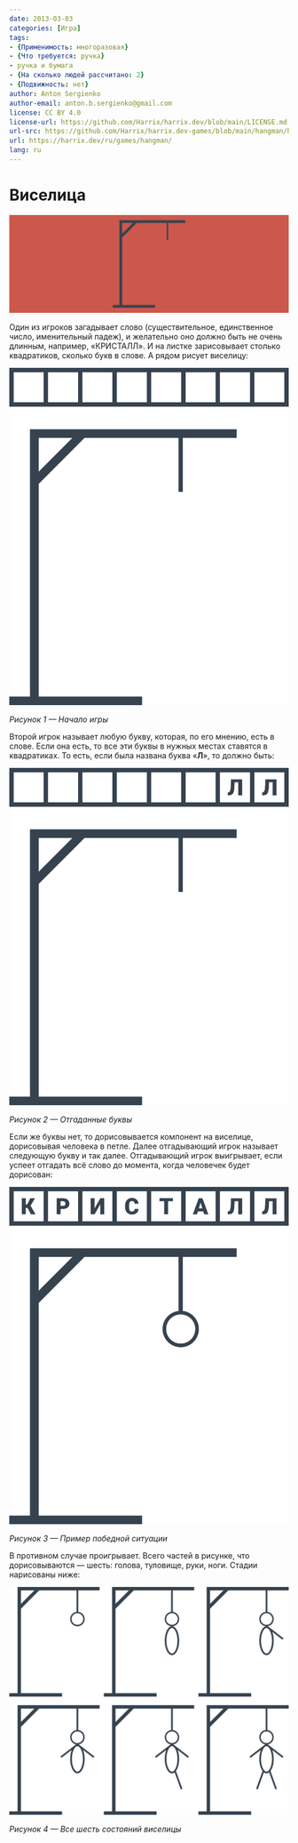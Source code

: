 ```yaml
---
date: 2013-03-03
categories: [Игра]
tags:
- {Применимость: многоразовая}
- {Что требуется: ручка}
- ручка и бумага
- {На сколько людей рассчитано: 2}
- {Подвижность: нет}
author: Anton Sergienko
author-email: anton.b.sergienko@gmail.com
license: CC BY 4.0
license-url: https://github.com/Harrix/harrix.dev/blob/main/LICENSE.md
url-src: https://github.com/Harrix/harrix.dev-games/blob/main/hangman/hangman.md
url: https://harrix.dev/ru/games/hangman/
lang: ru
---
```


# Виселица

![Featured image](featured-image.svg)

Один из игроков загадывает слово (существительное, единственное число, именительный падеж), и желательно оно должно быть не очень длинным, например, «КРИСТАЛЛ». И на листке зарисовывает столько квадратиков, сколько букв в слове. А рядом рисует виселицу:

![Начало игры](img/start.svg)

_Рисунок 1 — Начало игры_

Второй игрок называет любую букву, которая, по его мнению, есть в слове. Если она есть, то все эти буквы в нужных местах ставятся в квадратиках. То есть, если была названа буква «**Л**», то должно быть:

![Отгаданные буквы](img/step.svg)

_Рисунок 2 — Отгаданные буквы_

Если же буквы нет, то дорисовывается компонент на виселице, дорисовывая человека в петле. Далее отгадывающий игрок называет следующую букву и так далее. Отгадывающий игрок выигрывает, если успеет отгадать всё слово до момента, когда человечек будет дорисован:

![Пример победной ситуации](img/win.svg)

_Рисунок 3 — Пример победной ситуации_

В противном случае проигрывает. Всего частей в рисунке, что дорисовываются — шесть: голова, туловище, руки, ноги. Стадии нарисованы ниже:

![Все шесть состояний виселицы](img/steps.svg)

_Рисунок 4 — Все шесть состояний виселицы_
